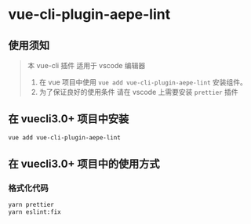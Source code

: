<!--
 * @abstract: JianJie
 * @version: 0.0.1
 * @Author: bhabgs
 * @Date: 2020-01-02 09:34:28
 * @LastEditors  : bhabgs
 * @LastEditTime : 2020-01-02 17:10:20
 -->

# vue-cli-plugin-aepe-lint

## 使用须知

> 本 vue-cli 插件 适用于 vscode 编辑器
>
> 1. 在 vue 项目中使用 `vue add vue-cli-plugin-aepe-lint` 安装组件。
> 2. 为了保证良好的使用条件 请在 vscode 上需要安装 `prettier` 插件

## 在 vuecli3.0+ 项目中安装

```bash
vue add vue-cli-plugin-aepe-lint
```

## 在 vuecli3.0+ 项目中的使用方式

### 格式化代码

```bash
yarn prettier
yarn eslint:fix
```
